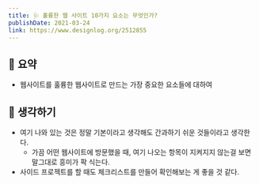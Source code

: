 ```yaml
---
title: 🩺 훌륭한 웹 사이트 10가지 요소는 무엇인가?
publishDate: 2021-03-24
link: https://www.designlog.org/2512855
---
```

## 📝 요약 
- 웹사이트를 훌륭한 웹사이트로 만드는 가장 중요한 요소들에 대하여  

## 🤔 생각하기   
- 여기 나와 있는 것은 정말 기본이라고 생각해도 간과하기 쉬운 것들이라고 생각한다.  
  - 가끔 어떤 웹사이트에 방문했을 때, 여기 나오는 항목이 지켜지지 않는걸 보면 말그대로 흥미가 팍 식는다.   
- 사이드 프로젝트를 할 때도 체크리스트를 만들어 확인해보는 게 좋을 것 같다.  